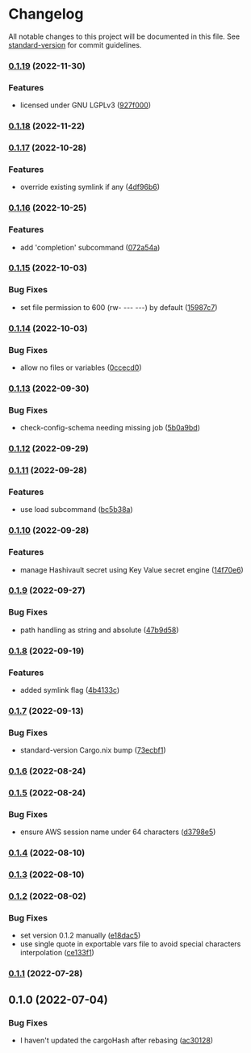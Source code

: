 # Changelog

All notable changes to this project will be documented in this file. See [standard-version](https://github.com/conventional-changelog/standard-version) for commit guidelines.

### [0.1.19](http://git.novadiscovery.net:4224/world/novops/compare/v0.1.18...v0.1.19) (2022-11-30)


### Features

* licensed under GNU LGPLv3 ([927f000](http://git.novadiscovery.net:4224/world/novops/commit/927f000e5282cc5de70709879494526c90c1ded8))

### [0.1.18](http://git.novadiscovery.net:4224/world/novops/compare/v0.1.17...v0.1.18) (2022-11-22)

### [0.1.17](http://git.novadiscovery.net:4224/world/novops/compare/v0.1.16...v0.1.17) (2022-10-28)


### Features

* override existing symlink if any ([4df96b6](http://git.novadiscovery.net:4224/world/novops/commit/4df96b62b9c78e2043a8b628ce10719bdc49b382))

### [0.1.16](http://git.novadiscovery.net:4224/world/novops/compare/v0.1.15...v0.1.16) (2022-10-25)


### Features

* add 'completion' subcommand ([072a54a](http://git.novadiscovery.net:4224/world/novops/commit/072a54a328bca03b797427f70109ab001f918418))

### [0.1.15](http://git.novadiscovery.net:4224/world/novops/compare/v0.1.14...v0.1.15) (2022-10-03)


### Bug Fixes

* set file permission to 600 (rw- --- ---) by default ([15987c7](http://git.novadiscovery.net:4224/world/novops/commit/15987c75d92061a7411ce7b0374aece65a505abc))

### [0.1.14](http://git.novadiscovery.net:4224/world/novops/compare/v0.1.13...v0.1.14) (2022-10-03)


### Bug Fixes

* allow no files or variables ([0ccecd0](http://git.novadiscovery.net:4224/world/novops/commit/0ccecd021e04b71df4b1fe8849ddf2534d6e84eb))

### [0.1.13](http://git.novadiscovery.net:4224/world/novops/compare/v0.1.12...v0.1.13) (2022-09-30)


### Bug Fixes

* check-config-schema needing missing job ([5b0a9bd](http://git.novadiscovery.net:4224/world/novops/commit/5b0a9bd9742060982b3cbe42323c7feb56849fbe))

### [0.1.12](http://git.novadiscovery.net:4224/world/novops/compare/v0.1.11...v0.1.12) (2022-09-29)

### [0.1.11](http://git.novadiscovery.net:4224/world/novops/compare/v0.1.10...v0.1.11) (2022-09-28)


### Features

* use load subcommand ([bc5b38a](http://git.novadiscovery.net:4224/world/novops/commit/bc5b38ae9bc114e407ebc2632d5b228e0128c6b7))

### [0.1.10](http://git.novadiscovery.net:4224/world/novops/compare/v0.1.9...v0.1.10) (2022-09-28)


### Features

* manage Hashivault secret using Key Value secret engine ([14f70e6](http://git.novadiscovery.net:4224/world/novops/commit/14f70e623697283478ba2762c3c7bb7b41e10765))

### [0.1.9](http://git.novadiscovery.net:4224/world/novops/compare/v0.1.8...v0.1.9) (2022-09-27)


### Bug Fixes

* path handling as string and absolute ([47b9d58](http://git.novadiscovery.net:4224/world/novops/commit/47b9d589bbd25a01068a62a7874c20233e915e17))

### [0.1.8](http://git.novadiscovery.net:4224/world/novops/compare/v0.1.7...v0.1.8) (2022-09-19)


### Features

* added symlink flag ([4b4133c](http://git.novadiscovery.net:4224/world/novops/commit/4b4133c4507769c0573ebbba208d0ef12c354310))

### [0.1.7](http://git.novadiscovery.net:4224/world/novops/compare/v0.1.6...v0.1.7) (2022-09-13)


### Bug Fixes

* standard-version Cargo.nix bump ([73ecbf1](http://git.novadiscovery.net:4224/world/novops/commit/73ecbf143118877fbfb8a9338f50d49145369252))

### [0.1.6](http://git.novadiscovery.net:4224/world/novops/compare/v0.1.5...v0.1.6) (2022-08-24)

### [0.1.5](http://git.novadiscovery.net:4224/world/novops/compare/v0.1.4...v0.1.5) (2022-08-24)


### Bug Fixes

* ensure AWS session name under 64 characters ([d3798e5](http://git.novadiscovery.net:4224/world/novops/commit/d3798e52c8fa099d23a86cd14454644cd5cbb41d))

### [0.1.4](http://git.novadiscovery.net:4224/world/novops/compare/v0.1.3...v0.1.4) (2022-08-10)

### [0.1.3](http://git.novadiscovery.net:4224/world/novops/compare/v0.1.2...v0.1.3) (2022-08-10)

### [0.1.2](http://git.novadiscovery.net:4224/world/novops/compare/v0.1.1...v0.1.2) (2022-08-02)


### Bug Fixes

* set version 0.1.2 manually ([e18dac5](http://git.novadiscovery.net:4224/world/novops/commit/e18dac572c9df1f6de1616162e253f882c1696e7))
* use single quote in exportable vars file to avoid special characters interpolation ([ce133f1](http://git.novadiscovery.net:4224/world/novops/commit/ce133f1f30a2bf47924e1b4d9d8d84b216cd8f8d))

### [0.1.1](http://git.novadiscovery.net:4224/world/novops/compare/v0.1.0...v0.1.1) (2022-07-28)

## 0.1.0 (2022-07-04)


### Bug Fixes

* I haven't updated the cargoHash after rebasing ([ac30128](http://git.novadiscovery.net:4224/world/novops/commit/ac30128e30147881fc694daa1ea10bfa33cbeab1))
